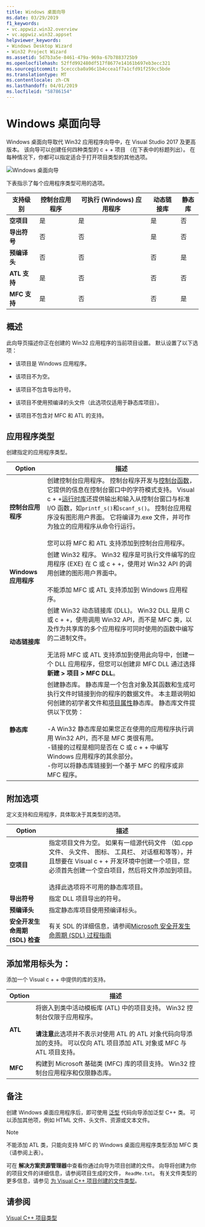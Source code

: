 ```yaml
---
title: Windows 桌面向导
ms.date: 03/29/2019
f1_keywords:
- vc.appwiz.win32.overview
- vc.appwiz.win32.appset
helpviewer_keywords:
- Windows Desktop Wizard
- Win32 Project Wizard
ms.assetid: 5d7b3a5e-8461-479a-969a-67b7883725b9
ms.openlocfilehash: 52ffd992480df517f8677e14161b697eb3ecc321
ms.sourcegitcommit: 5cecccba0a96c1b4ccea1f7a1cfd91f259cc5bde
ms.translationtype: MT
ms.contentlocale: zh-CN
ms.lasthandoff: 04/01/2019
ms.locfileid: "58786154"
---
```

# <a name="windows-desktop-wizard"></a>Windows 桌面向导

Windows 桌面向导取代 Win32 应用程序向导中，在 Visual Studio 2017 及更高版本。 该向导可以创建任何四种类型的 c + + 项目 （在下表中的标题列出）。 在每种情况下，你都可以指定适合于打开项目类型的其他选项。 

   ![Windows 桌面向导](media/windows-desktop-wizard.png)

下表指示了每个应用程序类型可用的选项。

|支持级别|控制台应用程序|可执行 (Windows) 应用程序|动态链接库|静态库|
|---------------------|-------------------------|----------------------------------------|---------------------------|--------------------|
|**空项目**|是|是|是|否|
|**导出符号**|否|否|是|否|
|**预编译头**|否|否|否|是|
|**ATL 支持**|是|否|否|否|
|**MFC 支持**|是|否|否|是|

## <a name="overview"></a>概述

此向导页描述你正在创建的 Win32 应用程序的当前项目设置。 默认设置了以下选项：

- 该项目是 Windows 应用程序。

- 该项目不为空。

- 该项目不包含导出符号。

- 该项目不使用预编译的头文件（此选项仅适用于静态库项目）。

- 该项目不包含对 MFC 和 ATL 的支持。

## <a name="application-type"></a>应用程序类型

创建指定的应用程序类型。

|Option|描述|
|------------|-----------------|
|**控制台应用程序**|创建控制台应用程序。 控制台程序开发与[控制台函数](https://msdn.microsoft.com/library/ms813137.aspx)，它提供的信息在控制台窗口中的字符模式支持。 Visual c + +[运行时库](../c-runtime-library/c-run-time-library-reference.md)还提供输出和输入从控制台窗口与标准 I/O 函数，如`printf_s()`和`scanf_s()`。 控制台应用程序没有图形用户界面。 它将编译为.exe 文件，并可作为独立的应用程序从命令行运行。<br /><br /> 您可以将 MFC 和 ATL 支持添加到控制台应用程序。|
|**Windows 应用程序**|创建 Win32 程序。 Win32 程序是可执行文件编写的应用程序 (EXE) 在 C 或 c + +，使用对 Win32 API 的调用创建的图形用户界面中。<br /><br /> 不能添加 MFC 或 ATL 支持添加到 Windows 应用程序。|
|**动态链接库**|创建 Win32 动态链接库 (DLL)。 Win32 DLL 是用 C 或 c + +，使用调用 Win32 API，而不是 MFC 类，以及作为共享库的多个应用程序可同时使用的函数中编写的二进制文件。<br /><br /> 无法将 MFC 或 ATL 支持添加到使用此向导中，创建一个 DLL 应用程序，但您可以创建非 MFC DLL 通过选择**新建 > 项目 > MFC DLL**。|
|**静态库**|创建静态库。 静态库是一个包含对象及其函数和生成可执行文件时链接到你的程序的数据文件。 本主题说明如何创建的初学者文件和[项目属性](../build/reference/property-pages-visual-cpp.md)静态库。 静态库文件提供以下优势：<br /><br />-A Win32 静态库是如果您正在使用的应用程序执行调用 Win32 API，而不是 MFC 类很有用。<br />-链接的过程是相同是否在 C 或 c + + 中编写 Windows 应用程序的其余部分。<br />-你可以将静态库链接到一个基于 MFC 的程序或非 MFC 程序。|

## <a name="additional-options"></a>附加选项

定义支持和应用程序，具体取决于其类型的选项。

|Option|描述|
|------------|-----------------|
|**空项目**|指定项目文件为空。 如果有一组源代码文件 （如.cpp 文件、 头文件、 图标、 工具栏、 对话框和等等），并且想要在 Visual c + + 开发环境中创建一个项目，您必须首先创建一个空白项目，然后将文件添加到项目。<br /><br /> 选择此选项将不可用的静态库项目。|
|**导出符号**|指定 DLL 项目导出的符号。|
|**预编译头**|指定静态库项目使用预编译标头。|
|**安全开发生命周期 (SDL) 检查**|有关 SDL 的详细信息，请参阅[Microsoft 安全开发生命周期 (SDL) 过程指南](../build/reference/sdl-enable-additional-security-checks.md)|

## <a name="add-common-headers-for"></a>添加常用标头为：

添加一个 Visual c + + 中提供的库的支持。

|Option|描述|
|------------|-----------------|
|**ATL**|将嵌入到类中活动模板库 (ATL) 中的项目支持。 Win32 控制台仅限于应用程序。<br /><br /> **请注意**此选项并不表示对使用 ATL 的 ATL 对象代码向导添加的支持。 可以仅向 ATL 项目添加 ATL 对象或 MFC 与 ATL 项目支持。|
|**MFC**|构建到 Microsoft 基础类 (MFC) 库的项目支持。 Win32 控制台应用程序和仅限静态库。|

## <a name="remarks"></a>备注

创建 Windows 桌面应用程序后，即可使用 [泛型](../ide/generic-cpp-class-wizard.md) 代码向导添加泛型 C++ 类。 可以添加其他项，例如 HTML 文件、头文件、资源或文本文件。

> [!NOTE]
> 不能添加 ATL 类，只能向支持 MFC 的 Windows 桌面应用程序类型添加 MFC 类（请参阅上表）。

可在 **解决方案资源管理器**中查看你通过向导为项目创建的文件。 向导将创建为你的项目文件的详细信息，请参阅项目生成的文件， `ReadMe.txt`。 有关文件类型的更多信息，请参见 [为 Visual C++ 项目创建的文件类型](../build/reference/file-types-created-for-visual-cpp-projects.md)。

## <a name="see-also"></a>请参阅

[Visual C++ 项目类型](../build/reference/visual-cpp-project-types.md)